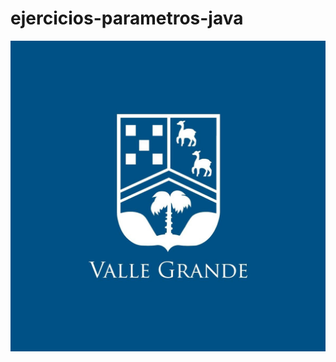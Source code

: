 ﻿# ejercicios-parametros-java

 ![](https://github.com/JoseZegarra1/ejercicios-parametros-java/blob/main/vallegrande.jpg)
